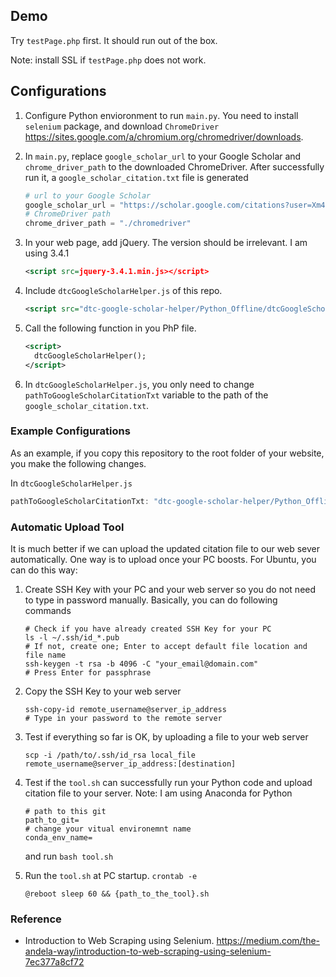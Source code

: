 ## Demo

Try `testPage.php` first. It should run out of the box.

Note: install SSL if `testPage.php` does not work.

## Configurations

1.  Configure Python envioronment to run `main.py`. You need to install `selenium` package, and download `ChromeDriver` <https://sites.google.com/a/chromium.org/chromedriver/downloads>.

2.  In `main.py`, replace `google_scholar_url` to your Google Scholar and `chrome_driver_path` to the downloaded ChromeDriver. After successfully run it, a `google_scholar_citation.txt` file is generated
    ```python
    # url to your Google Scholar
    google_scholar_url = "https://scholar.google.com/citations?user=Xm4NYnsAAAAJ&hl=en&oi=ao"
    # ChromeDriver path
    chrome_driver_path = "./chromedriver"
    ```

3.  In your web page, add jQuery. The version should be irrelevant. I am using 3.4.1
    ```xml
    <script src=jquery-3.4.1.min.js></script>
    ```

4.  Include `dtcGoogleScholarHelper.js` of this repo.
    ```xml
    <script src="dtc-google-scholar-helper/Python_Offline/dtcGoogleScholarHelper.js"> </script>
    ```

5.  Call the following function in you PhP file.
    ```xml
    <script>
      dtcGoogleScholarHelper();
    </script>
    ```

6.  In `dtcGoogleScholarHelper.js`, you only need to change `pathToGoogleScholarCitationTxt` variable to the path of the `google_scholar_citation.txt`.


### Example Configurations

As an example, if you copy this repository to the root folder of your website, you make the following changes.

In `dtcGoogleScholarHelper.js`
```javascript
pathToGoogleScholarCitationTxt: "dtc-google-scholar-helper/Python_Offline/google_scholar_citation.txt"
```

### Automatic Upload Tool

It is much better if we can upload the updated citation file to our web sever automatically. One way is to upload once your PC boosts. For Ubuntu, you can do this way:

1.  Create SSH Key with your PC and your web server so you do not need to type in password manually. Basically, you can do following commands

    ```shell
    # Check if you have already created SSH Key for your PC
    ls -l ~/.ssh/id_*.pub
    # If not, create one; Enter to accept default file location and file name
    ssh-keygen -t rsa -b 4096 -C "your_email@domain.com"
    # Press Enter for passphrase
    ```

2.  Copy the SSH Key to your web server

    ```shell
    ssh-copy-id remote_username@server_ip_address
    # Type in your password to the remote server
    ```

3.  Test if everything so far is OK, by uploading a file to your web server

    ```shell
    scp -i /path/to/.ssh/id_rsa local_file remote_username@server_ip_address:[destination]
    ```

4.  Test if the `tool.sh` can successfully run your Python code and upload citation file to your server. Note: I am using Anaconda for Python

    ```shell
    # path to this git
    path_to_git=
    # change your vitual environemnt name
    conda_env_name=

    ```

    and run `bash tool.sh`

4.  Run the `tool.sh` at PC startup. `crontab -e`

    ```shell
    @reboot sleep 60 && {path_to_the_tool}.sh
    ```


### Reference
*   Introduction to Web Scraping using Selenium. <https://medium.com/the-andela-way/introduction-to-web-scraping-using-selenium-7ec377a8cf72>

